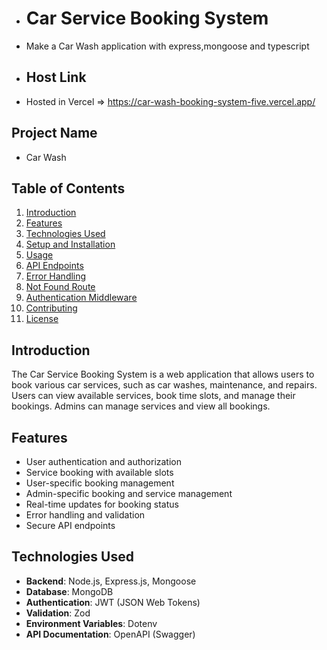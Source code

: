 - # Car Service Booking System
- Make a Car Wash application with express,mongoose and typescript

- ## Host Link
- Hosted in Vercel => https://car-wash-booking-system-five.vercel.app/

## Project Name

- Car Wash

## Table of Contents

1. [Introduction](#introduction)
2. [Features](#features)
3. [Technologies Used](#technologies-used)
4. [Setup and Installation](#setup-and-installation)
5. [Usage](#usage)
6. [API Endpoints](#api-endpoints)
7. [Error Handling](#error-handling)
8. [Not Found Route](#not-found-route)
9. [Authentication Middleware](#authentication-middleware)
10. [Contributing](#contributing)
11. [License](#license)

## Introduction

The Car Service Booking System is a web application that allows users to book various car services, such as car washes, maintenance, and repairs. Users can view available services, book time slots, and manage their bookings. Admins can manage services and view all bookings.

## Features

- User authentication and authorization
- Service booking with available slots
- User-specific booking management
- Admin-specific booking and service management
- Real-time updates for booking status
- Error handling and validation
- Secure API endpoints

## Technologies Used

- **Backend**: Node.js, Express.js, Mongoose
- **Database**: MongoDB
- **Authentication**: JWT (JSON Web Tokens)
- **Validation**: Zod
- **Environment Variables**: Dotenv
- **API Documentation**: OpenAPI (Swagger)
